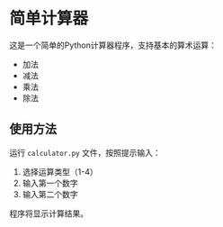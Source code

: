 # 简单计算器

这是一个简单的Python计算器程序，支持基本的算术运算：
- 加法
- 减法
- 乘法
- 除法

## 使用方法

运行 `calculator.py` 文件，按照提示输入：
1. 选择运算类型（1-4）
2. 输入第一个数字
3. 输入第二个数字

程序将显示计算结果。
